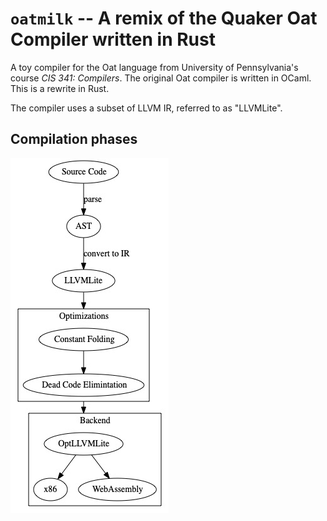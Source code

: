 # `oatmilk` -- A remix of the Quaker Oat Compiler written in Rust

A toy compiler for the Oat language from University of Pennsylvania's course
*CIS 341: Compilers*. The original Oat compiler is written in OCaml. This is a
rewrite in Rust.

The compiler uses a subset of LLVM IR, referred to as "LLVMLite".

## Compilation phases

![Compilation phases][phases]

[phases]: ./images/phases.dot.jpg "Compilation phases"
